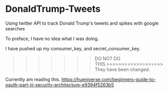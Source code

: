 # DonaldTrump-Tweets
Using twitter API to track Donald Trump's tweets and spikes with google searches


To preface, I have no idea what I was doing.

I have pushed up my consumer_key, and secret_consumer_key. 
>>>>>>>DO NOT DO THIS.>>>>>>>>>>>>>>>>>>>
They have been changed.


Currently am reading this.
https://hueniverse.com/beginners-guide-to-oauth-part-iii-security-architecture-e9394f5263b5
